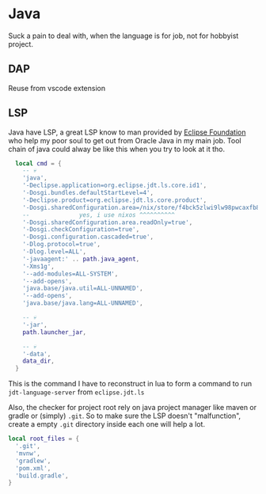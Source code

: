 # Java

Suck a pain to deal with, when the language is for job, not for hobbyist project.

## DAP

Reuse from vscode extension

## LSP

Java have LSP, a great LSP know to man provided by [Eclipse Foundation](https://www.eclipse.org/org/foundation/) who help my poor soul to get out from Oracle Java in my main job. Tool chain of java could alway be like this when you try to look at it tho.

```lua
  local cmd = {
    -- 💀
    'java',
    '-Declipse.application=org.eclipse.jdt.ls.core.id1',
    '-Dosgi.bundles.defaultStartLevel=4',
    '-Declipse.product=org.eclipse.jdt.ls.core.product',
    '-Dosgi.sharedConfiguration.area=/nix/store/f4bck5zlwi9lw98pwcaxfb87n0qwix6k-jdt-language-server-1.26.0/share/config',
    --              yes, i use nixos ^^^^^^^^^^
    '-Dosgi.sharedConfiguration.area.readOnly=true',
    '-Dosgi.checkConfiguration=true',
    '-Dosgi.configuration.cascaded=true',
    '-Dlog.protocol=true',
    '-Dlog.level=ALL',
    '-javaagent:' .. path.java_agent,
    '-Xms1g',
    '--add-modules=ALL-SYSTEM',
    '--add-opens',
    'java.base/java.util=ALL-UNNAMED',
    '--add-opens',
    'java.base/java.lang=ALL-UNNAMED',

    -- 💀
    '-jar',
    path.launcher_jar,

    -- 💀
    '-data',
    data_dir,
  }
```

This is the command I have to reconstruct in lua to form a command to run `jdt-language-server` from `eclipse.jdt.ls`

Also, the checker for project root rely on java project manager like maven or gradle or (simply) `.git`. So to make sure the LSP doesn't "malfunction", create a empty `.git` directory inside each one will help a lot.

```lua
local root_files = {
  '.git',
  'mvnw',
  'gradlew',
  'pom.xml',
  'build.gradle',
}
```
